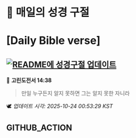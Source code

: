 # 🙏 매일의 성경 구절
# [Daily Bible verse]
## [![README에 성경구절 업데이트](https://github.com/DONGSUKA/first_test/actions/workflows/update-readme-bible.yml/badge.svg)](https://github.com/DONGSUKA/first_test/actions/workflows/update-readme-bible.yml)
<!-- START_BIBLE_VERSE -->
📖 **고린도전서 14:38**
> 만일 누구든지 알지 못하면 그는 알지 못한 자니라

🕊️ _업데이트 시각: 2025-10-24 00:53:29 KST_
  <!-- END_BIBLE_VERSE -->
## GITHUB_ACTION
